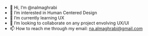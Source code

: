 - 👋 Hi, I’m @nalmaghrabi
- 👀 I’m interested in Human Centered Design
- 🌱 I’m currently learning UX
- 💞️ I’m looking to collaborate on any project envolving UX/UI
- 📫 How to reach me through my email: na.almaghrabi@gmail.com

<!---
nalmaghrabi/nalmaghrabi is a ✨ special ✨ repository because its `README.md` (this file) appears on your GitHub profile.
You can click the Preview link to take a look at your changes.
--->
